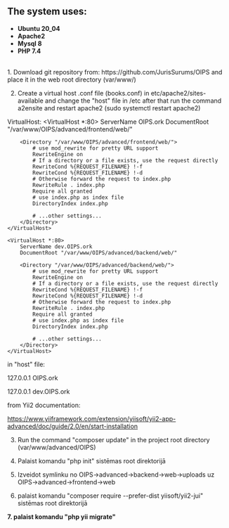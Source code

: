 <h2>The system uses:</h2>

<ul>
<li><b>Ubuntu 20_04</b></li>

<li><b>Apache2</b></li>

<li><b>Mysql 8</b></li>

<li><b>PHP 7.4</b></li>
</ul>
<br>
1. Download git repository from: https://github.com/JurisSurums/OIPS and place it in the web root directory (var/www/)
        
2. Create a virtual host .conf file (books.conf) in etc/apache2/sites-available and change the "host" file in /etc after that run the command a2ensite and restart apache2 (sudo systemctl restart apache2)

VirtualHost:
<VirtualHost *:80>
        ServerName OIPS.ork
        DocumentRoot "/var/www/OIPS/advanced/frontend/web/"
           
        <Directory "/var/www/OIPS/advanced/frontend/web/">
            # use mod_rewrite for pretty URL support
            RewriteEngine on
            # If a directory or a file exists, use the request directly
            RewriteCond %{REQUEST_FILENAME} !-f
            RewriteCond %{REQUEST_FILENAME} !-d
            # Otherwise forward the request to index.php
            RewriteRule . index.php
            Require all granted
            # use index.php as index file
            DirectoryIndex index.php

            # ...other settings...
        </Directory>
    </VirtualHost>
       
    <VirtualHost *:80>
        ServerName dev.OIPS.ork
        DocumentRoot "/var/www/OIPS/advanced/backend/web/"
           
        <Directory "/var/www/OIPS/advanced/backend/web/">
            # use mod_rewrite for pretty URL support
            RewriteEngine on
            # If a directory or a file exists, use the request directly
            RewriteCond %{REQUEST_FILENAME} !-f
            RewriteCond %{REQUEST_FILENAME} !-d
            # Otherwise forward the request to index.php
            RewriteRule . index.php
            Require all granted
            # use index.php as index file
            DirectoryIndex index.php

            # ...other settings...
        </Directory>
    </VirtualHost>

in "host" file:

127.0.0.1	OIPS.ork

127.0.0.1	dev.OIPS.ork

from Yii2 documentation:

https://www.yiiframework.com/extension/yiisoft/yii2-app-advanced/doc/guide/2.0/en/start-installation

3. Run the command "composer update" in the project root directory (var/www/advanced/OIPS)

4. Palaist komandu "php init" sistēmas root direktorijā

5. Izveidot symlinku no OIPS->advanced->backend->web->uploads uz OIPS->advanced->frontend->web

6. palaist komandu "composer require --prefer-dist yiisoft/yii2-jui" sistēmas root direktorijā

<b> 7. palaist komandu "php yii migrate" </b>
